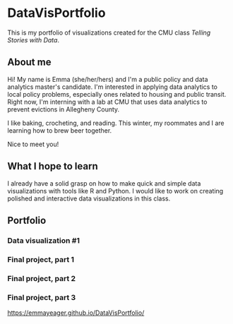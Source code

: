 # DataVisPortfolio
This is my portfolio of visualizations created for the CMU class _Telling Stories with Data_.

## About me
Hi! My name is Emma (she/her/hers) and I'm a public policy and data analytics master's candidate. I'm interested in applying data analytics to local policy problems, especially ones related to housing and public transit. Right now, I'm interning with a lab at CMU that uses data analytics to prevent evictions in Allegheny County. 

I like baking, crocheting, and reading. This winter, my roommates and I are learning how to brew beer together.  

Nice to meet you!

## What I hope to learn
I already have a solid grasp on how to make quick and simple data visualizations with tools like R and Python. I would like to work on creating polished and interactive data visualizations in this class. 

## Portfolio

### Data visualization #1

### Final project, part 1

### Final project, part 2

### Final project, part 3

https://emmayeager.github.io/DataVisPortfolio/
